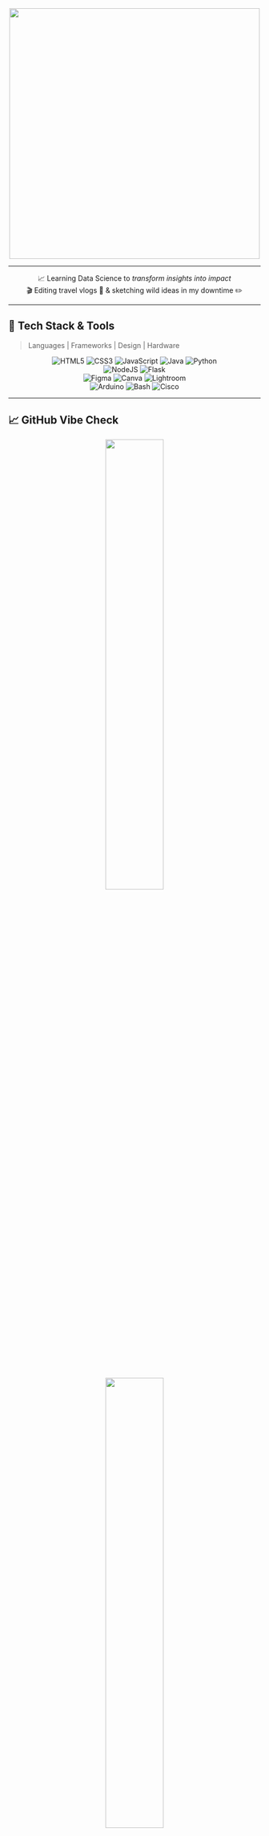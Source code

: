 <div align="center">

<img src="https://github.com/Anmol-Baranwal/Cool-GIFs-For-GitHub/assets/74038190/0c7eb6ed-663b-4ce4-bfbd-18239a38ba1b" width="500"/>

</div>

---

<div align="center">

📈 Learning Data Science to *transform insights into impact*  
🎬 Editing travel vlogs 🎒 & sketching wild ideas in my downtime ✏️  

</div>

---


## 🧩 Tech Stack & Tools
> Languages | Frameworks | Design | Hardware

<div align="center">

![HTML5](https://img.shields.io/badge/HTML-E34F26?style=for-the-badge&logo=html5&logoColor=white) 
![CSS3](https://img.shields.io/badge/CSS-1572B6?style=for-the-badge&logo=css3&logoColor=white) 
![JavaScript](https://img.shields.io/badge/JS-F7DF1E?style=for-the-badge&logo=javascript&logoColor=black) 
![Java](https://img.shields.io/badge/Java-ED8B00?style=for-the-badge&logo=java&logoColor=white) 
![Python](https://img.shields.io/badge/Python-3776AB?style=for-the-badge&logo=python&logoColor=white)  
![NodeJS](https://img.shields.io/badge/Node.js-339933?style=for-the-badge&logo=node.js&logoColor=white)
![Flask](https://img.shields.io/badge/Flask-000000?style=for-the-badge&logo=flask&logoColor=white)  
![Figma](https://img.shields.io/badge/Figma-F24E1E?style=for-the-badge&logo=figma&logoColor=white) 
![Canva](https://img.shields.io/badge/Canva-00C4CC?style=for-the-badge&logo=canva&logoColor=white) 
![Lightroom](https://img.shields.io/badge/Lightroom-31A8FF?style=for-the-badge&logo=Adobe%20Lightroom&logoColor=white)  
![Arduino](https://img.shields.io/badge/Arduino-00979D?style=for-the-badge&logo=Arduino&logoColor=white)
![Bash](https://img.shields.io/badge/Bash-121011?style=for-the-badge&logo=gnu-bash&logoColor=white) 
![Cisco](https://img.shields.io/badge/Cisco-1BA0D7?style=for-the-badge&logo=cisco&logoColor=white)

</div>

---

## 📈 GitHub Vibe Check

<div align="center">

<p align="center">
  <img src="https://github-readme-stats.vercel.app/api?username=Tannistha12&show_icons=true&theme=radical&hide_border=false" width="48%" /> <br>
  <img src="https://github-readme-stats.vercel.app/api/top-langs/?username=Tannistha12&layout=compact&theme=radical&hide_border=false" width="48%" /> <br>
</p>

<p align="center">
  <img src="https://github-readme-streak-stats.herokuapp.com/?user=Tannistha12&theme=radical&hide_border=false" alt="GitHub Streak" />
</p>

</div>

---

## 🏆 GitHub Trophies

<div align="center">

[![Trophies](https://github-profile-trophy.vercel.app/?username=Tannistha12&theme=gruvbox&no-frame=false&row=2&column=4)](https://github.com/Tannistha12)

</div>

---

## 🚀 Featured Repo Contribution

<div align="center">

![Top Contributed](https://github-contributor-stats.vercel.app/api?username=Tannistha12&limit=5&theme=dracula&combine_all_yearly_contributions=true)

</div>

---

## 🌐 Let's Connect!
> Slide into my DMs like an open PR 😎

<div align="center">

[![LinkedIn](https://img.shields.io/badge/LinkedIn-%230077B5.svg?style=for-the-badge&logo=linkedin&logoColor=white)](https://linkedin.com/in/tannistha-c-425a09231)
[![Pinterest](https://img.shields.io/badge/Pinterest-%23E60023.svg?style=for-the-badge&logo=pinterest&logoColor=white)](https://in.pinterest.com/tanni08chat/)
[![Gmail](https://img.shields.io/badge/Email-D14836?style=for-the-badge&logo=gmail&logoColor=white)](mailto:tannisthachat17@gmail.com)

</div>

---

## 🌍 Visitor Counter

<p align="center">
  <img src="https://komarev.com/ghpvc/?username=Tannistha12&label=Profile%20views&color=0e75b6&style=flat" alt="Tannistha12" />
</p>

---

<details>
<summary>📜 Fun Fact?</summary>

> I build things from caffeine & curiosity ☕💡  
> Love aesthetic UIs and data that tells a story.  
> Always dreaming about that next travel vlog or open-source PR.  

</details>

<!-- README crafted with love 💙 by Tan -->
